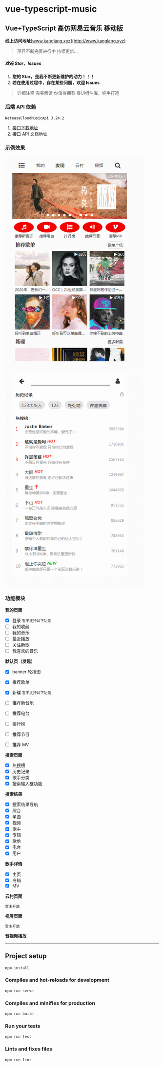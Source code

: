 # vue-typescript-music

## Vue+TypeScript 高仿网易云音乐 移动版

**线上访问地址**[www.kanglang.xyz](http://www.kanglang.xyz)

> 项目不断完善进行中 持续更新...

##### 欢迎 Star，Issues

1. **您的 Star，是我不断更新维护的动力！！！**
2. **若在使用过程中，存在某些问题，欢迎 Issues**

> 详细注释 完美解读 你值得拥有
> 零UI组件库，纯手打造

### 后端 API 依赖

`NeteaseCloudMusicApi 3.24.2`

1. [接口下载地址](https://github.com/Binaryify/NeteaseCloudMusicApi)
2. [接口 API 文档地址](https://binaryify.github.io/NeteaseCloudMusicApi/#/?id=neteasecloudmusicapi)

### 示例效果

![搜索页、搜索结果](./src/doc/images/search.gif)
![热门歌手页](./src/doc/images/singer.gif)

### 功能模块

**我的页面**

- [x] 登录
`暂不支持以下功能 `
- [ ] 我的收藏
- [ ] 我的音乐
- [ ] 最近播放
- [ ] 关注新歌
- [ ] 我喜欢的音乐

**默认页（发现）**

- [x] banner 轮播图
- [x] 推荐歌单
- [x] 新碟
`暂不支持以下功能`
- [ ] 推荐新音乐
- [ ] 推荐电台
- [ ] 排行榜
- [ ] 推荐节目
- [ ] 推荐 MV


**搜索页面**

- [x] 热搜榜
- [x] 历史记录
- [x] 歌手分类
- [x] 搜索输入框功能

**搜索结果**

- [x] 搜索结果导航
- [x] 综合
- [x] 单曲
- [x] 视频
- [x] 歌手
- [x] 专辑
- [x] 歌单
- [x] 电台
- [x] 用户

**歌手详情**

- [x] 主页
- [x] 专辑
- [x] MV

**云村页面**

`暂未开放`

**视屏页面**

`暂未开放`



**音视频播放**

---

## Project setup

```
npm install
```

### Compiles and hot-reloads for development

```
npm run serve
```

### Compiles and minifies for production

```
npm run build
```

### Run your tests

```
npm run test
```

### Lints and fixes files

```
npm run lint
```

